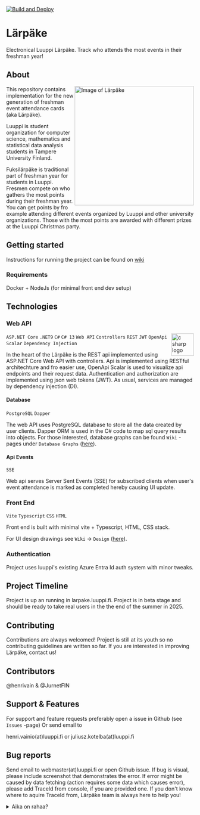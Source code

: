 [![Build and Deploy](https://github.com/luuppiry/luuppi-larpake/actions/workflows/production.yaml/badge.svg)](https://github.com/luuppiry/luuppi-larpake/actions/workflows/production.yaml)

# Lärpäke
Electronical Luuppi Lärpäke. Track who attends the most events in their freshman year!

## About

<img src="https://github.com/user-attachments/assets/02668fb1-df04-47ac-91d2-2f3162df7630" width="320" align="right" alt="Image of Lärpäke" />

This repository contains implementation for the new generation of freshman event attendance cards (aka Lärpäke). 

Luuppi is student organization for computer science, mathematics and statistical data analysis students in Tampere University Finland. 

Fuksilärpäke is traditional part of freshman year for students in Luuppi. Fresmen compete on who gathers the most points during their freshman year. You can get points by fro example attending different events organized by Luuppi and other university organizations. Those with the most points are awarded with different prizes at the Luuppi Christmas party.  

## Getting started

Instructions for running the project can be found on [wiki](https://github.com/luuppiry/luuppi-larpake/wiki) 

### Requirements

Docker + NodeJs (for minimal front end dev setup)

## Technologies

### Web API

<img src="https://github.com/user-attachments/assets/e20ade74-437f-49c9-aa22-6472866b1986" width="60" align="right" alt="c sharp logo" />

`ASP.NET Core` `.NET9` `C#` `C# 13` `Web API` `Controllers` `REST` `JWT` `OpenApi Scalar` `Dependency Injection`

In the heart of the Lärpäke is the REST api implemented using ASP.NET Core Web API with controllers. Api is implemented using RESTful architechture and fro easier use, OpenApi Scalar is used to visualize api endpoints and their request data. Authentication and authorization are implemented using json web tokens (JWT). As usual, services are managed by dependency injection (DI). 


#### Database
`PostgreSQL` `Dapper`

The web API uses PostgreSQL database to store all the data created by user clients. Dapper ORM is used in the C# code to map sql query results into objects. For those interested, database graphs can be found `Wiki` -pages under `Database Graphs` ([here](https://github.com/henrivain/Larpake/wiki/Diagrams)).

#### Api Events

`SSE`

Web api serves Server Sent Events (SSE) for subscribed clients when user's event attendance is marked as completed hereby causing UI update. 

### Front End

`Vite` `Typescript` `CSS` `HTML`

Front end is built with minimal vite + Typescript, HTML, CSS stack. 

For UI design drawings see `Wiki` -> `Design` ([here](https://github.com/henrivain/Larpake/wiki/Design)).

### Authentication

Project uses luuppi's existing Azure Entra Id auth system with minor tweaks.

## Project Timeline

Project is up an running in larpake.luuppi.fi. Project is in beta stage and should be ready to take real users in the the end of the summer in 2025.

## Contributing

Contributions are always welcomed! Project is still at its youth so no contributing guidelines are written so far. If you are interested in improving Lärpäke, contact us! 

## Contributors
@henrivain & @JurnetFIN

## Support & Features

For support and feature requests preferably open a issue in Github (see `Issues` -page)
Or send email to  

henri.vainio(at)luuppi.fi or juliusz.kotelba(at)luuppi.fi

## Bug reports

Send email to webmaster(at)luuppi.fi or open Github issue. If bug is visual, please include screenshot that demonstrates the error. If error might be caused by data fetching (action requires some data which causes error), please add TraceId from console, if you are provided one. If you don't know where to aquire TraceId from, Lärpäke team is always here to help you! 

<details>

<summary>Aika on rahaa?</summary>

### Tähän projektiin kulutettu aika

#### @henrivain
[![wakatime](https://wakatime.com/badge/user/33becafa-9125-4b20-b55e-a824ccc490f1/project/ad9cdb99-5373-46b4-8af9-a789d14f6abc.svg)](https://wakatime.com/badge/user/33becafa-9125-4b20-b55e-a824ccc490f1/project/ad9cdb99-5373-46b4-8af9-a789d14f6abc)

#### @JurnetFIN
[![wakatime](https://wakatime.com/badge/user/c8b15fbf-a210-457e-9da7-a0093d788004/project/0f7f4037-1fcd-45ae-a399-158209116f96.svg)](https://wakatime.com/badge/user/c8b15fbf-a210-457e-9da7-a0093d788004/project/0f7f4037-1fcd-45ae-a399-158209116f96)

</details>
